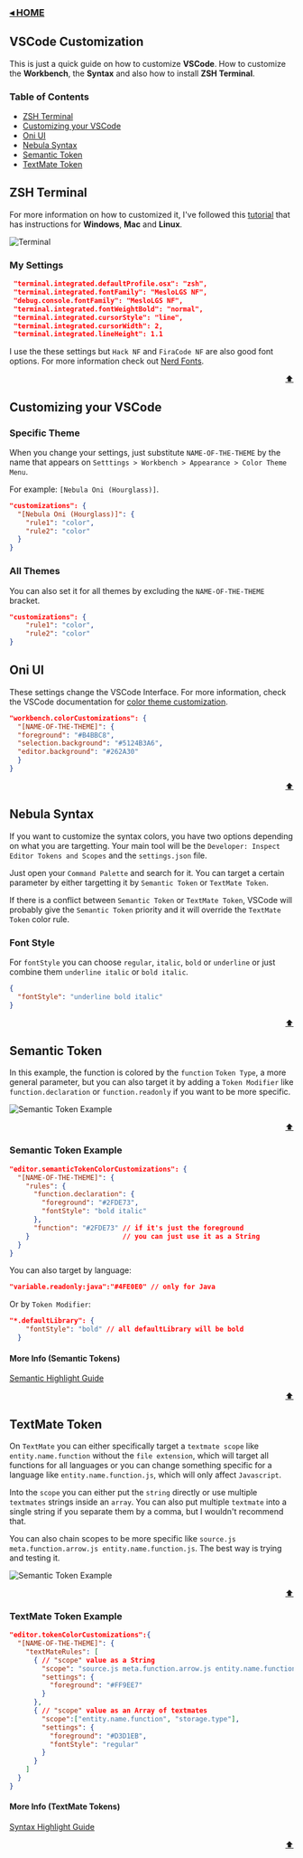 ### [◂ HOME](../README.md) <!-- omit in toc -->

## VSCode Customization <!-- omit in toc -->

This is just a quick guide on how to customize **VSCode**. How to customize the **Workbench**, the **Syntax** and also how to install **ZSH Terminal**.

### Table of Contents

- [ZSH Terminal](#zsh-terminal)
- [Customizing your VSCode](#customizing-your-vscode)
- [Oni UI](#oni-ui)
- [Nebula Syntax](#nebula-syntax)
- [Semantic Token](#semantic-token)
- [TextMate Token](#textmate-token)

## ZSH Terminal

For more information on how to customized it, I've followed this [tutorial](https://medium.com/@shivam1/make-your-terminal-beautiful-and-fast-with-zsh-shell-and-powerlevel10k-6484461c6efb) that has instructions for **Windows**, **Mac** and **Linux**.

![Terminal](./oni-ui/terminal.png)

### My Settings <!-- omit in toc -->

```json
 "terminal.integrated.defaultProfile.osx": "zsh",
 "terminal.integrated.fontFamily": "MesloLGS NF",
 "debug.console.fontFamily": "MesloLGS NF",
 "terminal.integrated.fontWeightBold": "normal",
 "terminal.integrated.cursorStyle": "line",
 "terminal.integrated.cursorWidth": 2,
 "terminal.integrated.lineHeight": 1.1
```

I use the these settings but `Hack NF` and `FiraCode NF` are also good font options. For more information check out [Nerd Fonts](https://www.nerdfonts.com/).

[<div align="right">⬆</div>](#table-of-contents)

## Customizing your VSCode

### Specific Theme <!-- omit in toc -->

When you change your settings, just substitute `NAME-OF-THE-THEME` by the name that appears on `Setttings > Workbench > Appearance > Color Theme Menu`.

For example: `[Nebula Oni (Hourglass)]`.

```json
"customizations": {
  "[Nebula Oni (Hourglass)]": {
    "rule1": "color",
    "rule2": "color"
  }
}
```

### All Themes <!-- omit in toc -->

You can also set it for all themes by excluding the `NAME-OF-THE-THEME` bracket.

```json
"customizations": {
    "rule1": "color",
    "rule2": "color"
}
```

## Oni UI

These settings change the VSCode Interface. For more information, check the VSCode documentation for [color theme customization](https://code.visualstudio.com/api/references/theme-color).

```json
"workbench.colorCustomizations": {
  "[NAME-OF-THE-THEME]": {
  "foreground": "#B4BBC8",
  "selection.background": "#5124B3A6",
  "editor.background": "#262A30"
  }
}
```

[<div align="right">⬆</div>](#table-of-contents)

## Nebula Syntax

If you want to customize the syntax colors, you have two options depending on what you are targetting. Your main tool will be the `Developer: Inspect Editor Tokens and Scopes` and the `settings.json` file.

Just open your `Command Palette` and search for it. You can target a certain parameter by either targetting it by `Semantic Token` or `TextMate Token`.

If there is a conflict between `Semantic Token` or `TextMate Token`, VSCode will probably give the `Semantic Token` priority and it will override the `TextMate Token` color rule.

### Font Style <!-- omit in toc -->

For `fontStyle` you can choose `regular`, `italic`, `bold` or `underline` or just combine them `underline italic` or `bold italic`.

```json
{
  "fontStyle": "underline bold italic"
}
```

[<div align="right">⬆</div>](#table-of-contents)

## Semantic Token

In this example, the function is colored by the `function` `Token Type`, a more general parameter, but you can also target it by adding a `Token Modifier` like `function.declaration` or `function.readonly` if you want to be more specific.

![Semantic Token Example](./extra/customization_inspector.png)

[<div align="right">⬆</div>](#table-of-contents)

### Semantic Token Example <!-- omit in toc -->

```json
"editor.semanticTokenColorCustomizations": {
  "[NAME-OF-THE-THEME]": {
    "rules": {
      "function.declaration": {
        "foreground": "#2FDE73",
        "fontStyle": "bold italic"
      },
      "function": "#2FDE73" // if it's just the foreground
    }                       // you can just use it as a String
  }
}
```

You can also target by language:

```json
"variable.readonly:java":"#4FE0E0" // only for Java
```

Or by `Token Modifier`:

```json
"*.defaultLibrary": {
    "fontStyle": "bold" // all defaultLibrary will be bold
  }
```

#### More Info (Semantic Tokens) <!-- omit in toc -->

[Semantic Highlight Guide](https://code.visualstudio.com/api/language-extensions/semantic-highlight-guide#semantic-token-classification)

[<div align="right">⬆</div>](#table-of-contents)

## TextMate Token

On `TextMate` you can either specifically target a `textmate scope` like `entity.name.function` without the `file extension`, which will target all functions for all languages or you can change something specific for a language like `entity.name.function.js`, which will only affect `Javascript`.

Into the `scope` you can either put the `string` directly or use multiple `textmates` strings inside an `array`. You can also put multiple `textmate` into a single string if you separate them by a comma, but I wouldn't recommend that.

You can also chain scopes to be more specific like `source.js meta.function.arrow.js entity.name.function.js`. The best way is trying and testing it.

![Semantic Token Example](./extra/customization_inspector.png)

[<div align="right">⬆</div>](#table-of-contents)

### TextMate Token Example <!-- omit in toc -->

```json
"editor.tokenColorCustomizations":{
  "[NAME-OF-THE-THEME]": {
    "textMateRules": [
      { // "scope" value as a String
        "scope": "source.js meta.function.arrow.js entity.name.function.js",
        "settings": {
          "foreground": "#FF9EE7"
        }
      },
      { // "scope" value as an Array of textmates
        "scope":["entity.name.function", "storage.type"],
        "settings": {
          "foreground": "#D3D1EB",
          "fontStyle": "regular"
        }
      }
    ]
  }
}
```

#### More Info (TextMate Tokens) <!-- omit in toc -->

[Syntax Highlight Guide](https://code.visualstudio.com/api/language-extensions/syntax-highlight-guide)

[<div align="right">⬆</div>](#table-of-contents)
